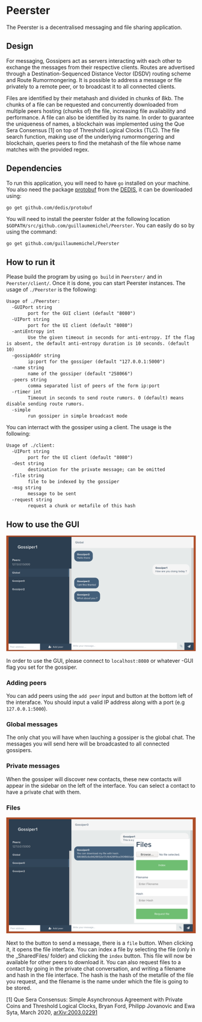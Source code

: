 # Peerster

The Peerster is a decentralised messaging and file sharing application. 

## Design
For messaging, Gossipers act as servers interacting with each other to exchange the messages from their respective clients. Routes are advertised through a Destination-Sequenced Distance Vector (DSDV) routing scheme and Route Rumormongering. It is possible to address a message or file privately to a remote peer, or to broadcast it to all connected clients.

Files are identified by their metahash and divided in chunks of 8kb. The chunks of a file can be requested and concurrently downloaded from multiple peers hosting (chunks of) the file, increasing file availability and performance. A file can also be identified by its name. In order to guarantee the uniqueness of names, a blockchain was implemented using the Que Sera Consensus [1] on top of Threshold Logical Clocks (TLC). The file search function, making use of the underlying rumormongering and blockchain, queries peers to find the metahash of the file whose name matches with the provided regex. 

## Dependencies

To run this application, you will need to have `go` installed on your machine. You also need the package [protobuf](https://github.com/DeDiS/protobuf) from the [DEDIS](https://www.epfl.ch/labs/dedis/), it can be downloaded using:

```bash
go get github.com/dedis/protobuf
```

You will need to install the peerster folder at the following location `$GOPATH/src/github.com/guillaumemichel/Peerster`. You can easily do so by using the command:

```
go get github.com/guillaumemichel/Peerster
```

## How to run it

Please build the program by using `go build` in `Peerster/` and in `Peerster/client/`. Once it is done, you can start Peerster instances. The usage of `./Peerster` is the following:

```
Usage of ./Peerster:
  -GUIPort string
        port for the GUI client (default "8080")
  -UIPort string
        port for the UI client (default "8080")
  -antiEntropy int
        Use the given timeout in seconds for anti-entropy. If the flag is absent, the default anti-entropy duration is 10 seconds. (default 10)
  -gossipAddr string
        ip:port for the gossiper (default "127.0.0.1:5000")
  -name string
        name of the gossiper (default "258066")
  -peers string
        comma separated list of peers of the form ip:port
  -rtimer int
        Timeout in seconds to send route rumors. 0 (default) means disable sending route rumors.
  -simple
        run gossiper in simple broadcast mode
```

You can interract with the gossiper using a client. The usage is the following:

```
Usage of ./client:
  -UIPort string
        port for the UI client (default "8080")
  -dest string
        destination for the private message; can be omitted
  -file string
        file to be indexed by the gossiper
  -msg string
        message to be sent
  -request string
        request a chunk or metafile of this hash
```

## How to use the GUI

![alt text](resources/global_chat.png)

In order to use the GUI, please connect to `localhost:8080` or whatever -GUI flag you set for the gossiper.

### Adding peers

You can add peers using the `add peer` input and button at the bottom left of the interaface. You should input a valid IP address along with a port (e.g `127.0.0.1:5000`).

### Global messages

The only chat you will have when lauching a gossiper is the global chat. The messages you will send here will be broadcasted to all connected gossipers.

### Private messages

When the gossiper will discover new contacts, these new contacts will appear in the sidebar on the left of the interface. You can select a contact to have a private chat with them.

### Files

![alt text](resources/file_menu.png)

Next to the button to send a message, there is a `file` button. When clicking it, it opens the file interface. You can index a file by selecting the file (only in the _SharedFiles/ folder) and clicking the `index` button. This file will now be available for other peers to download it. You can also request files to a contact by going in the private chat conversation, and writing a filename and hash in the file interface. The hash is the hash of the metafile of the file you request, and the filename is the name under which the file is going to be stored.

[1] Que Sera Consensus: Simple Asynchronous Agreement with Private Coins and Threshold Logical Clocks, Bryan Ford, Philipp Jovanovic and Ewa Syta, March 2020, [arXiv:2003.02291](https://arxiv.org/pdf/2003.02291.pdf)
